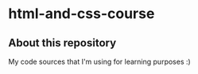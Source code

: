 # html-and-css-course
## About this repository
My code sources that I'm using for learning purposes :)
